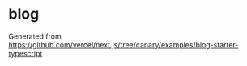 # blog

Generated from https://github.com/vercel/next.js/tree/canary/examples/blog-starter-typescript